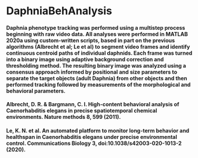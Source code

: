 # DaphniaBehAnalysis

#### Daphnia phenotype tracking was performed using a multistep process beginning with raw video data. All analyses were performed in MATLAB 2020a using custom-written scripts, based in part on the previous algorithms (Albrecht et al; Le et al) to segment video frames and identify continuous centroid paths of individual daphnids. Each frame was turned into a binary image using adaptive background correction and thresholding method. The resulting binary image was analyzed using a consensus approach informed by positional and size parameters to separate the target objects (adult Daphnia) from other objects and then performed tracking followed by measurements of the morphological and behavioral parameters. 

#### Albrecht, D. R. & Bargmann, C. I. High-content behavioral analysis of Caenorhabditis elegans in precise spatiotemporal chemical environments. Nature methods 8, 599 (2011).
#### Le, K. N. et al. An automated platform to monitor long-term behavior and healthspan in Caenorhabditis elegans under precise environmental control. Communications Biology 3, doi:10.1038/s42003-020-1013-2 (2020).

